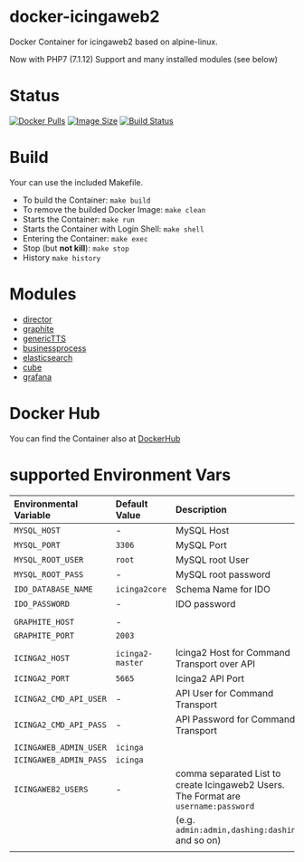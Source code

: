 docker-icingaweb2
=================

Docker Container for icingaweb2 based on alpine-linux.

Now with PHP7 (7.1.12) Support and many installed modules (see below)

# Status

[![Docker Pulls](https://img.shields.io/docker/pulls/bodsch/docker-icingaweb2.svg?branch=1708-33)][hub]
[![Image Size](https://images.microbadger.com/badges/image/bodsch/docker-icingaweb2.svg?branch=1708-33)][microbadger]
[![Build Status](https://travis-ci.org/bodsch/docker-icingaweb2.svg?branch=1708-33)][travis]

[hub]: https://hub.docker.com/r/bodsch/docker-icingaweb2/
[microbadger]: https://microbadger.com/images/bodsch/docker-icingaweb2
[travis]: https://travis-ci.org/bodsch/docker-icingaweb2


# Build

Your can use the included Makefile.

- To build the Container: `make build`
- To remove the builded Docker Image: `make clean`
- Starts the Container: `make run`
- Starts the Container with Login Shell: `make shell`
- Entering the Container: `make exec`
- Stop (but **not kill**): `make stop`
- History `make history`

# Modules

 - [director](https://github.com/Icinga/icingaweb2-module-director)
 - [graphite](https://github.com/Icinga/icingaweb2-module-graphite)
 - [genericTTS](https://github.com/Icinga/icingaweb2-module-generictts)
 - [businessprocess](https://github.com/Icinga/icingaweb2-module-businessprocess)
 - [elasticsearch](https://github.com/Icinga/icingaweb2-module-elasticsearch)
 - [cube](https://github.com/Icinga/icingaweb2-module-cube)
 - [grafana](https://github.com/Mikesch-mp/icingaweb2-module-grafana)


# Docker Hub

You can find the Container also at  [DockerHub](https://hub.docker.com/r/bodsch/docker-icingaweb2/)


# supported Environment Vars

| Environmental Variable             | Default Value        | Description                                                     |
| :--------------------------------- | :-------------       | :-----------                                                    |
| `MYSQL_HOST`                       | -                    | MySQL Host                                                      |
| `MYSQL_PORT`                       | `3306`               | MySQL Port                                                      |
| `MYSQL_ROOT_USER`                  | `root`               | MySQL root User                                                 |
| `MYSQL_ROOT_PASS`                  | -                    | MySQL root password                                             |
| `IDO_DATABASE_NAME`                | `icinga2core`        | Schema Name for IDO                                             |
| `IDO_PASSWORD`                     | -                    | IDO password                                                    |
|                                    |                      |                                                                 |
| `GRAPHITE_HOST`                    | -                    |                                                                 |
| `GRAPHITE_PORT`                    | `2003`               |                                                                 |
|                                    |                      |                                                                 |
| `ICINGA2_HOST`                     | `icinga2-master`     | Icinga2 Host for Command Transport over API                     |
| `ICINGA2_PORT`                     | `5665`               | Icinga2 API Port                                                |
| `ICINGA2_CMD_API_USER`             | -                    | API User for Command Transport                                  |
| `ICINGA2_CMD_API_PASS`             | -                    | API Password for Command Transport                              |
|                                    |                      |                                                                 |
| `ICINGAWEB_ADMIN_USER`             | `icinga`             |                                                                 |
| `ICINGAWEB_ADMIN_PASS`             | `icinga`             |                                                                 |
| `ICINGAWEB2_USERS`                 | -                    | comma separated List to create Icingaweb2 Users. The Format are `username:password` |
|                                    |                      | (e.g. `admin:admin,dashing:dashing` and so on)                  |
|                                    |                      |                                                                 |
